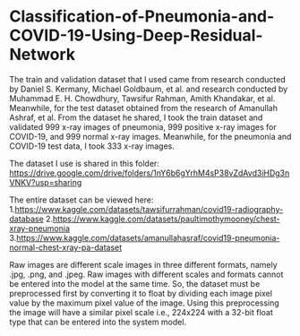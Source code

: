 # Classification-of-Pneumonia-and-COVID-19-Using-Deep-Residual-Network
The train and validation dataset that I used came from research conducted by Daniel S. Kermany, Michael Goldbaum, et al. and research conducted by Muhammad E. H. Chowdhury, Tawsifur Rahman, Amith Khandakar, et al. Meanwhile, for the test dataset obtained from the research of Amanullah Ashraf, et al. From the dataset he shared, I took the train dataset and validated 999 x-ray images of pneumonia, 999 positive x-ray images for COVID-19, and 999 normal x-ray images. Meanwhile, for the pneumonia and COVID-19 test data, I took 333 x-ray images.

The dataset I use is shared in this folder: https://drive.google.com/drive/folders/1nY6b6gYrhM4sP38vZdAvd3iHDg3nVNKV?usp=sharing

The entire dataset can be viewed here: 
1.https://www.kaggle.com/datasets/tawsifurrahman/covid19-radiography-database
2.https://www.kaggle.com/datasets/paultimothymooney/chest-xray-pneumonia 
3.https://www.kaggle.com/datasets/amanullahasraf/covid19-pneumonia-normal-chest-xray-pa-dataset  

Raw images are different scale images in three different formats, namely .jpg, .png, and .jpeg. Raw images with different scales and formats cannot be entered into the model at the same time. So, the dataset must be preprocessed first by converting it to float by dividing each image pixel value by the maximum pixel value of the image. Using this preprocessing the image will have a similar pixel scale i.e., 224x224 with a 32-bit float type that can be entered into the system model.
